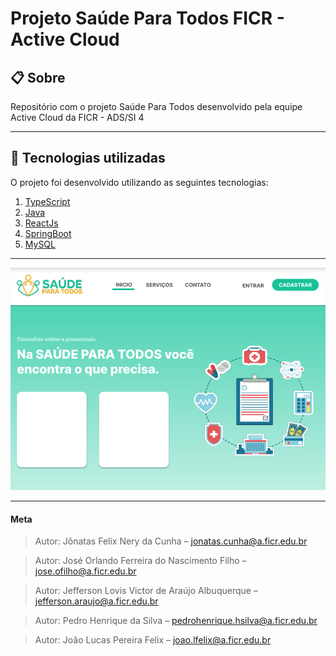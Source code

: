 # Projeto Saúde Para Todos FICR - Active Cloud

## 📋  Sobre

Repositório com o projeto Saúde Para Todos desenvolvido pela equipe Active Cloud da FICR - ADS/SI 4

----------

## 🚀  Tecnologias utilizadas

O projeto foi desenvolvido utilizando as seguintes tecnologias:


 1. [TypeScript](https://www.typescriptlang.org/)
 2. [Java](https://www.java.com/pt-BR/)
 3. [ReactJs](https://reactjs.org/)
 4. [SpringBoot](https://spring.io/projects/spring-boot)
 5. [MySQL](https://www.mysql.com/)

----------
<p align="center">
  <img src="docs/preview.bmp" />
</p>

----------

#### Meta

>Autor: Jônatas Felix Nery da Cunha – jonatas.cunha@a.ficr.edu.br

>Autor: José Orlando Ferreira do Nascimento Filho – jose.ofilho@a.ficr.edu.br

>Autor: Jefferson Lovis Victor de Araújo Albuquerque – jefferson.araujo@a.ficr.edu.br

>Autor: Pedro Henrique da Silva – pedrohenrique.hsilva@a.ficr.edu.br

>Autor: João Lucas Pereira Felix – joao.lfelix@a.ficr.edu.br
